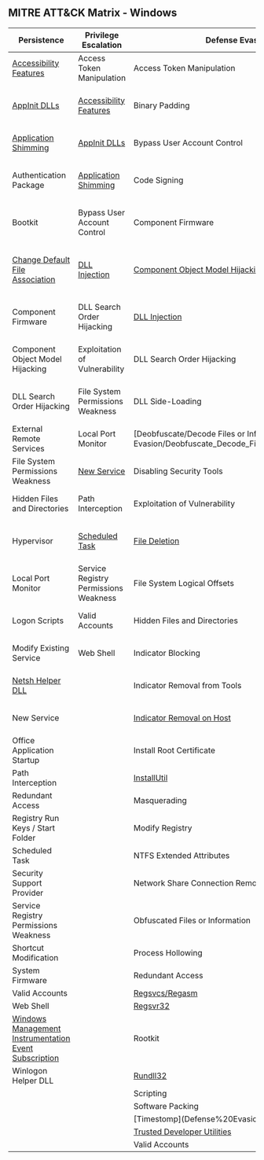 ## MITRE ATT&CK Matrix - Windows

| ﻿Persistence                                           | Privilege Escalation                  | Defense Evasion                         | Credential Access                      | Discovery                              | Lateral Movement                    | Execution                          | Collection                     | Exfiltration                                  | Command and Control                     |
|-------------------------------------------------------|---------------------------------------|-----------------------------------------|----------------------------------------|----------------------------------------|-------------------------------------|------------------------------------|--------------------------------|-----------------------------------------------|-----------------------------------------|
| [Accessibility Features](Persistence/Accessibility_Features.md)                                | Access Token Manipulation             | Access Token Manipulation               | [Account Manipulation](/Credential_Access/Account_Manipulation.md)                   | [Account Discovery](Discovery/Account_Discovery.md)                      | Application Deployment Software     | [Application Shimming](Persistence/Application_Shimming.md)               | [Audio Capture](Collection/Audio_Capture.md)                  | Automated Exfiltration                        | Commonly Used Port                      |
| [AppInit DLLs](Persistence/AppInit_DLLs.md)                                          | [Accessibility Features](Persistence/Accessibility_Features.md)                | Binary Padding                          | [Brute Force](Credential_Access/Brute_Force.md)                            | Application Window Discovery           | Exploitation of Vulnerability       | Command-Line Interface             | [Automated Collection](Collection/Automated_Collection.md)           | [Data Compressed](Exfiltration/Data_Compressed.md)                               | Communication Through Removable Media   |
| [Application Shimming](Persistence/Application_Shimming.md)                                  | [AppInit DLLs](Persistence/AppInit_DLLs.md)                           | Bypass User Account Control             | [Create Account](Credential_Access/Create%20Account.md)                         | File and Directory Discovery           | Logon Scripts                       | Execution through API              | [Clipboard Data](Collection/Clipboard_Data.md)                 | Data Encrypted                                | Connection Proxy                        |
| Authentication Package                                | [Application Shimming](Persistence/Application_Shimming.md)                  | Code Signing                            | [Credential Dumping](Credential_Access/Credential%20Dumping.md)                     | Network Service Scanning               | Pass the Hash                       | Execution through Module Load      | Data Staged                    | Data Transfer Size Limits                     | Custom Command and Control Protocol     |
| Bootkit                                               | Bypass User Account Control           | Component Firmware                      | [Credentials in Files](Credential_Access/Credentials_in_Files.md)                   | Network Share Discovery                | Pass the Ticket                     | Graphical User Interface           | Data from Local System         | Exfiltration Over Alternative Protocol        | Custom Cryptographic Protocol           |
| [Change Default File Association](Persistence/Change_Default_File_Association.md)                       | [DLL Injection](Privilege%20Escalation/DLL%20Injection.md)                         | [Component Object Model Hijacking](Persistence/Component_Object_Model_Hijacking.md)       | Exploitation of Vulnerability          | Peripheral Device Discovery            | Remote Desktop Protocol             | [InstallUtil](Execution/InstallUtil.md)                        | Data from Network Shared Drive | Exfiltration Over Command and Control Channel | Data Encoding                           |
| Component Firmware                                    | DLL Search Order Hijacking            | [DLL Injection](Privilege%20Escalation/DLL%20Injection.md)                           | [Input Capture](Collection/Input_Capture.md)                          | Permission Groups Discovery            | Remote File Copy                    | [PowerShell](Execution/PowerShell.md)                         | Data from Removable Media      | Exfiltration Over Other Network Medium        | Data Obfuscation                        |
| Component Object Model Hijacking                      | Exploitation of Vulnerability         | DLL Search Order Hijacking              | Network Sniffing                       | Process Discovery                      | Remote Services                     | Process Hollowing                  | Email Collection               | Exfiltration Over Physical Medium             | Fallback Channels                       |
| DLL Search Order Hijacking                            | File System Permissions Weakness      | DLL Side-Loading                        | Private Keys                           | [Query Registry](Discovery/Query%20Registry.md)                         | Replication Through Removable Media | [Regsvcs/Regasm](Execution/RegsvcsRegasm.md)                     | Input Capture                  | Scheduled Transfer                            | Multi-Stage Channels                    |
| External Remote Services                              | Local Port Monitor                    | [Deobfuscate/Decode Files or Information](Defense Evasion/Deobfuscate_Decode_Files_Or_Information.md) | Two-Factor Authentication Interception | [Remote System Discovery](Discovery/Remote%20System%20Discovery.md)                | Shared Webroot                      | [Regsvr32](Execution/Regsvr32.md)                           | Screen Capture                 |                                               | Multiband Communication                 |
| File System Permissions Weakness                      | [New Service](Persistence/Service_Installation.md)                           | Disabling Security Tools                |                                        | [Security Software Discovery](Discovery/Security_Software_Discovery.md)            | Taint Shared Content                | Rundll32                           | Video Capture                  |                                               | Multilayer Encryption                   |
| Hidden Files and Directories                          | Path Interception                     | Exploitation of Vulnerability           |                                        | [System Information Discovery](Discovery/System%20Information%20Discovery.md)           | Third-party Software                | [Scheduled Task](Persistence/Scheduled_Task.md)                     |                                |                                               | Remote File Copy                        |
| Hypervisor                                            | [Scheduled Task](Persistence/Scheduled_Task.md)                        | [File Deletion](Defense%20Evasion/File_Deletion.md)                           |                                        | System Network Configuration Discovery | [Windows Admin Shares](Lateral%20Movement/Windows%20Admin%20Shares.md)                | Scripting                          |                                |                                               | Standard Application Layer Protocol     |
| Local Port Monitor                                    | Service Registry Permissions Weakness | File System Logical Offsets             |                                        | System Network Connections Discovery   | Windows Remote Management           | Service Execution                  |                                |                                               | Standard Cryptographic Protocol         |
| Logon Scripts                                         | Valid Accounts                        | Hidden Files and Directories            |                                        | [System Owner/User Discovery](Discovery/System%20Owner-User%20Discovery.md)            |                                     | Third-party Software               |                                |                                               | Standard Non-Application Layer Protocol |
| Modify Existing Service                               | Web Shell                             | Indicator Blocking                      |                                        | System Service Discovery               |                                     | Trusted Developer Utilities        |                                |                                               | Uncommonly Used Port                    |
| [Netsh Helper DLL](Persistence/Netsh_Helper_DLL.md)                                      |                                       | Indicator Removal from Tools            |                                        | [System Time Discovery](Discovery/System_Time_Discovery.md)                  |                                     | [Windows Management Instrumentation](Execution/Windows_Management_Instrumentation.md) |                                |                                               | Web Service                             |
| New Service                                           |                                       | [Indicator Removal on Host](Defense%20Evasion/Indicator_Removal_on_Host.md)               |                                        |                                        |                                     | [Windows Remote Management](Lateral%20Movement/Windows%20Remote%20Management.md)          |                                |                                               |                                         |
| Office Application Startup                            |                                       | Install Root Certificate                |                                        |                                        |                                     | [Bitsadmin](Execution/Bitsadmin.md)                                    |                                |                                               |                                         |
| Path Interception                                     |                                       | [InstallUtil](Execution/InstallUtil.md)                             |                                        |                                        |                                     |                                    |                                |                                               |                                         |
| Redundant Access                                      |                                       | Masquerading                            |                                        |                                        |                                     |                                    |                                |                                               |                                         |
| Registry Run Keys / Start Folder                      |                                       | Modify Registry                         |                                        |                                        |                                     |                                    |                                |                                               |                                         |
| Scheduled Task                                        |                                       | NTFS Extended Attributes                |                                        |                                        |                                     |                                    |                                |                                               |                                         |
| Security Support Provider                             |                                       | Network Share Connection Removal        |                                        |                                        |                                     |                                    |                                |                                               |                                         |
| Service Registry Permissions Weakness                 |                                       | Obfuscated Files or Information         |                                        |                                        |                                     |                                    |                                |                                               |                                         |
| Shortcut Modification                                 |                                       | Process Hollowing                       |                                        |                                        |                                     |                                    |                                |                                               |                                         |
| System Firmware                                       |                                       | Redundant Access                        |                                        |                                        |                                     |                                    |                                |                                               |                                         |
| Valid Accounts                                        |                                       | [Regsvcs/Regasm](Execution/RegsvcsRegasm.md)                          |                                        |                                        |                                     |                                    |                                |                                               |                                         |
| Web Shell                                             |                                       | [Regsvr32](Execution/Regsvr32.md)                                |                                        |                                        |                                     |                                    |                                |                                               |                                         |
| [Windows Management Instrumentation Event Subscription](Persistence/Windows_Management_Instrumentation_Event_Subscription.md) |                                       | Rootkit                                 |                                        |                                        |                                     |                                    |                                |                                               |                                         |
| Winlogon Helper DLL                                   |                                       | [Rundll32](Execution/Rundll32.md)                                |                                        |                                        |                                     |                                    |                                |                                               |                                         |
|                                                       |                                       | Scripting                               |                                        |                                        |                                     |                                    |                                |                                               |                                         |
|                                                       |                                       | Software Packing                        |                                        |                                        |                                     |                                    |                                |                                               |                                         |
|                                                       |                                       | [Timestomp](Defense%20Evasion/Timestomp.md                               |                                        |                                        |                                     |                                    |                                |                                               |                                         |
|                                                       |                                       | [Trusted Developer Utilities](Execution/Trusted_Developer_Utilities.md)             |                                        |                                        |                                     |                                    |                                |                                               |                                         |
|                                                       |                                       | Valid Accounts                          |                                        |                                        |                                     |                                    |                                |                                               |                                         |

